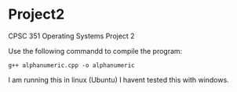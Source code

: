 # Project2
CPSC 351 Operating Systems Project 2

Use the following commandd to compile the program:
```
g++ alphanumeric.cpp -o alphanumeric
```

I am running this in linux (Ubuntu) I havent tested this with windows. 
 
